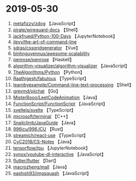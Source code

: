 # 2019-05-30

1. [metafizzy/zdog](https://github.com/metafizzy/zdog) 【JavaScript】
2. [pirate/wireguard-docs](https://github.com/pirate/wireguard-docs) 【Shell】
3. [jackfrued/Python-100-Days](https://github.com/jackfrued/Python-100-Days) 【JupyterNotebook】
4. [jlevy/the-art-of-command-line](https://github.com/jlevy/the-art-of-command-line) 
5. [sdras/cssgridgenerator](https://github.com/sdras/cssgridgenerator) 【Vue】
6. [binhnguyennus/awesome-scalability](https://github.com/binhnguyennus/awesome-scalability) 
7. [penrose/penrose](https://github.com/penrose/penrose) 【Haskell】
8. [algorithm-visualizer/algorithm-visualizer](https://github.com/algorithm-visualizer/algorithm-visualizer) 【JavaScript】
9. [TheAlgorithms/Python](https://github.com/TheAlgorithms/Python) 【Python】
10. [Raathigesh/fabulous](https://github.com/Raathigesh/fabulous) 【TypeScript】
11. [learnbyexample/Command-line-text-processing](https://github.com/learnbyexample/Command-line-text-processing) 【Shell】
12. [greymd/ojichat](https://github.com/greymd/ojichat) 【Go】
13. [MisterBooo/LeetCodeAnimation](https://github.com/MisterBooo/LeetCodeAnimation) 【Java】
14. [FunctionScript/FunctionScript](https://github.com/FunctionScript/FunctionScript) 【JavaScript】
15. [sveltejs/svelte](https://github.com/sveltejs/svelte) 【TypeScript】
16. [microsoft/terminal](https://github.com/microsoft/terminal) 【C++】
17. [Snailclimb/JavaGuide](https://github.com/Snailclimb/JavaGuide) 【Java】
18. [996icu/996.ICU](https://github.com/996icu/996.ICU) 【Rust】
19. [streamich/react-use](https://github.com/streamich/react-use) 【TypeScript】
20. [CyC2018/CS-Notes](https://github.com/CyC2018/CS-Notes) 【Java】
21. [tensorflow/tpu](https://github.com/tensorflow/tpu) 【JupyterNotebook】
22. [synox/youtube-dl-interactive](https://github.com/synox/youtube-dl-interactive) 【JavaScript】
23. [flutter/flutter](https://github.com/flutter/flutter) 【Dart】
24. [macrozheng/mall](https://github.com/macrozheng/mall) 【Java】
25. [eashish93/imgsquash](https://github.com/eashish93/imgsquash) 【JavaScript】
